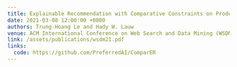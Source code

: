 ```yaml
---
title: Explainable Recommendation with Comparative Constraints on Product Aspects
date: 2021-03-08 12:00:00 +0800
authors: Trung-Hoang Le and Hady W. Lauw
venue: ACM International Conference on Web Search and Data Mining (WSDM'21), Mar 2021.
link: /assets/publications/wsdm21.pdf
links:
  code: https://github.com/PreferredAI/ComparER
---
```


